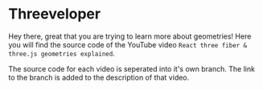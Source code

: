 # Threeveloper

Hey there, great that you are trying to learn more about geometries! Here you will find the source code of the YouTube video `React three fiber & three.js geometries explained`.

The source code for each video is seperated into it's own branch. The link to the branch is added to the description of that video.
